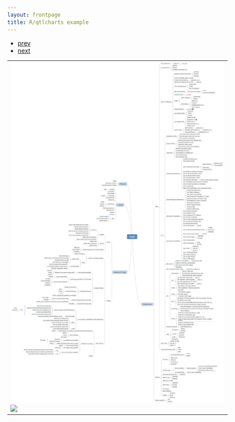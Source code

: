 ```yaml
---
layout: frontpage
title: R/qtlcharts example
---
```


<div class="navbar">
  <div class="navbar-inner">
      <ul class="nav">
          <li><a href="isletc6_fig4.html">prev</a></li>
          <li><a href="tian2016_fig4.html">next</a></li>
      </ul>
  </div>
</div>

<table class="wide">
<tr>
  <td class="center">
    <img src="assets/bigpublpics/iplotCorr.png" alt="Penetration Testing" title="Penetration Testing"/>
    <img src="../assets/bigpublpics/iplotCorr.png"
  </td>
</tr>
</table>
